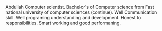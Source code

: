 Abdullah Computer scientist.
Bachelor's of Computer science from Fast national university of computer sciences (continue).
Well Communication skill.
Well programing understanding and development.
Honest to responsibilities.
Smart working and good performaning.
